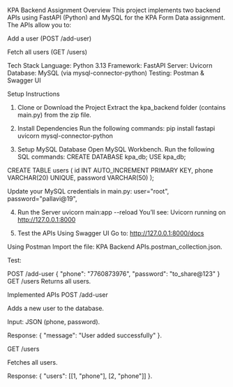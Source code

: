 KPA Backend Assignment
Overview
This project implements two backend APIs using FastAPI (Python) and MySQL for the KPA Form Data assignment.
The APIs allow you to:

Add a user (POST /add-user)

Fetch all users (GET /users)

Tech Stack
Language: Python 3.13
Framework: FastAPI
Server: Uvicorn
Database: MySQL (via mysql-connector-python)
Testing: Postman & Swagger UI

Setup Instructions
1. Clone or Download the Project
Extract the kpa_backend folder (contains main.py) from the zip file.

2. Install Dependencies
Run the following commands:
pip install fastapi uvicorn mysql-connector-python

3. Setup MySQL Database
Open MySQL Workbench.
Run the following SQL commands:
CREATE DATABASE kpa_db;
USE kpa_db;

CREATE TABLE users (
    id INT AUTO_INCREMENT PRIMARY KEY,
    phone VARCHAR(20) UNIQUE,
    password VARCHAR(50)
);

Update your MySQL credentials in main.py:
user="root",
password="pallavi@19",

4. Run the Server
uvicorn main:app --reload
You’ll see:
Uvicorn running on http://127.0.0.1:8000

5. Test the APIs
Using Swagger UI
Go to: http://127.0.0.1:8000/docs

Using Postman
Import the file: KPA Backend APIs.postman_collection.json.

Test:

POST /add-user
{
  "phone": "7760873976",
  "password": "to_share@123"
}
GET /users
Returns all users.

Implemented APIs
POST /add-user

Adds a new user to the database.

Input: JSON (phone, password).

Response: { "message": "User added successfully" }.

GET /users

Fetches all users.

Response: { "users": [[1, "phone"], [2, "phone"]] }.
